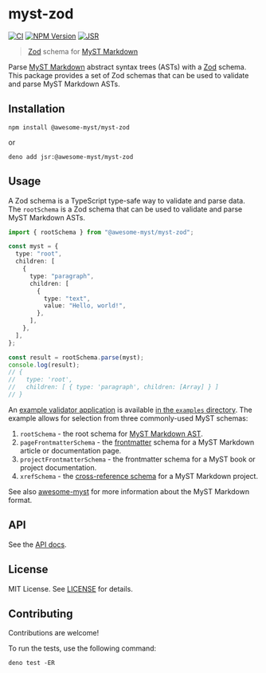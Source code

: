 # myst-zod

[![CI](https://github.com/awesome-myst/myst-zod/actions/workflows/test.yml/badge.svg)](https://github.com/awesome-myst/myst-zod/actions/workflows/test.yml)
[![NPM Version](https://img.shields.io/npm/v/%40awesome-myst/myst-zod?style=flat)](https://www.npmjs.com/package/@awesome-myst/myst-zod)
[![JSR](https://jsr.io/badges/@awesome-myst/myst-zod)](https://jsr.io/@awesome-myst/myst-zod)

> [Zod] schema for [MyST Markdown]

Parse [MyST Markdown] abstract syntax trees (ASTs) with a [Zod] schema. This
package provides a set of Zod schemas that can be used to validate and parse
MyST Markdown ASTs.

## Installation

```shell
npm install @awesome-myst/myst-zod
```

or

```shell
deno add jsr:@awesome-myst/myst-zod
```

## Usage

A Zod schema is a TypeScript type-safe way to validate and parse data. The
`rootSchema` is a Zod schema that can be used to validate and parse MyST
Markdown ASTs.

```typescript
import { rootSchema } from "@awesome-myst/myst-zod";

const myst = {
  type: "root",
  children: [
    {
      type: "paragraph",
      children: [
        {
          type: "text",
          value: "Hello, world!",
        },
      ],
    },
  ],
};

const result = rootSchema.parse(myst);
console.log(result);
// {
//   type: 'root',
//   children: [ { type: 'paragraph', children: [Array] } ]
// }
```

An
[example validator application](https://awesome-myst.github.io/myst-zod/examples/validator/)
is available
[in the `examples` directory](https://github.com/awesome-myst/myst-zod/blob/aaf48d575310e07d1c8795d935af3836f4d578be/examples/validator/index.html#L56-L62).
The example allows for selection from three commonly-used MyST schemas:

1. `rootSchema` - the root schema for
   [MyST Markdown AST](https://mystmd.org/spec).
2. `pageFrontmatterSchema` - the
   [frontmatter](https://mystmd.org/guide/frontmatter) schema for a MyST
   Markdown article or documentation page.
3. `projectFrontmatterSchema` - the frontmatter schema for a MyST book or
   project documentation.
4. `xrefSchema` - the
   [cross-reference schema](https://mystmd.org/guide/website-metadata#myst-xref-json)
   for a MyST Markdown project.

See also [awesome-myst] for more information about the MyST Markdown format.

## API

See the [API docs](https://jsr.io/@awesome-myst/myst-zod/doc).

## License

MIT License. See [LICENSE](./LICENSE.txt) for details.

## Contributing

Contributions are welcome!

To run the tests, use the following command:

```shell
deno test -ER
```

[awesome-myst]: https://github.com/awesome-myst/awesome-myst
[Zod]: https://zod.dev/
[MyST Markdown]: https://mystmd.org/
